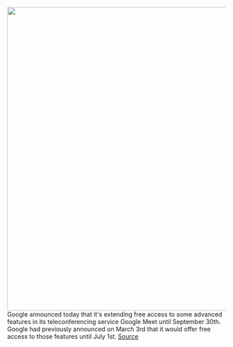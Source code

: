 <img src='https://cdn.vox-cdn.com/thumbor/VwVclySKEGP8eib-UY8sthXsQ34=/0x0:2040x1360/1200x800/filters:focal(857x517:1183x843)/cdn.vox-cdn.com/uploads/chorus_image/image/66631023/acastro_180427_1777_0001.0.jpg' width='700px' /><br/>
Google announced today that it's extending free access to some advanced features in its teleconferencing service Google Meet until September 30th. Google had previously announced on March 3rd that it would offer free access to those features until July 1st.
<a href='https://www.theverge.com/2020/4/9/21215420/google-free-access-advanced-meet-features-extension-teleconference'> Source <a/>